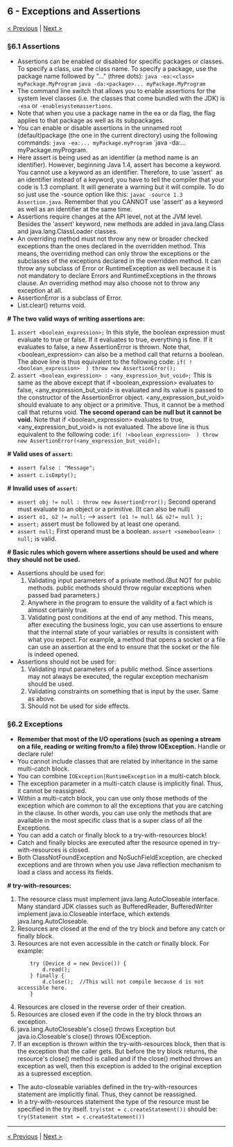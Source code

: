 ## 6 - Exceptions and Assertions

[< Previous](./05-java-stream-api.md) | [Next >](07-date-time-api.md)

### §6.1 Assertions

- Assertions can be enabled or disabled for specific packages or classes. To specify a class, use the class name. 
To specify a package, use the package name followed by "..." (three dots): 
`java -ea:<class> myPackage.MyProgram` `java -da:<package>... myPackage.MyProgram`
- The command line switch that allows you to enable assertions for the system level classes (i.e. the classes that come 
bundled with the JDK) is `-esa` or `-enablesystemassertions`.
- Note that when you use a package name in the ea or da flag, the flag applies to that package as well as its subpackages.
- You can enable or disable assertions in the unnamed root (default)package (the one in the current directory) using 
the following commands: `java -ea:... myPackage.myProgram` `java -da:... myPackage.myProgram.
- Here assert is being used as an identifier (a method name is an identifier). However, beginning Java 1.4, assert has 
become a keyword. You cannot use a keyword as an identifier. Therefore, to use 'assert'  as an identifier instead of a 
keyword, you have to tell the compiler that your code is 1.3 compliant. It will generate a warning but it will compile. 
To do so just use the -source option like this:  `javac -source 1.3 Assertion.java`. Remember that you CANNOT use 
'assert' as a keyword as well as an identifier at the same time.
- Assertions require changes at the API level, not at the JVM level. Besides the 'assert' keyword, new methods are added in java.lang.Class 
and java.lang.ClassLoader classes.
- An overriding method must not throw any new or broader checked exceptions than the ones declared in the overridden 
method. This means, the overriding method can only throw the exceptions or the subclasses of the exceptions declared 
in the overridden method. It can throw any subclass of Error or RuntimeException as well because it is not mandatory 
to declare Errors and RuntimeExceptions in the throws clause. An overriding method may also choose not to throw any 
exception at all.
- AssertionError is a subclass of Error.
- List.clear() returns void.

**# The two valid ways of writing assertions are:**

1. `assert <boolean_expression>;`
In this style, the boolean expression must evaluate to true or false. If it evaluates to true, everything is fine. If 
it evaluates to false, a new AssertionError is thrown. Note that, <boolean_expression> can also be a method call that 
returns a boolean. The above line is thus equivalent to the following code: 
`if( !<boolean_expression>  ) throw new AssertionError();`
2. `assert <boolean_expression> : <any_expression_but_void>;`
This is same as the above except that if <boolean_expression> evaluates to false, <any_expression_but_void> is 
evaluated and its value is passed to the constructor of the AssertionError object. <any_expression_but_void> should 
evaluate to any object or a primitive. Thus, it cannot be a method call that returns void. **The second operand can be 
null but it cannot be void.** Note that if <boolean_expression> evaluates to true, <any_expression_but_void> is not 
evaluated. The above line is thus equivalent to the following code:
`if( !<boolean_expression>  ) throw new AssertionError(<any_expression_but_void>);`

**# Valid uses of `assert`:**

- `assert false : "Message";`
-  `assert c.isEmpty();`

**# Invalid uses of `assert`:**

- `assert obj != null : throw new AssertionError();` Second operand must evaluate to an object or a primitive. 
(It can also be null)
- `assert o1, o2 != null;` --> `assert (o1 != null && o2!= null );`
- `assert;` assert must be followed by at least one operand.
- `assert null;` First operand must be a boolean.  `assert <someboolean> : null;` is valid.

**# Basic rules which govern where assertions should be used and where they should not be used.**

- Assertions should be used for:
    1. Validating input parameters of a private method.(But NOT for public methods. public methods should throw regular 
    exceptions when passed bad parameters.) 
    2. Anywhere in the program to ensure the validity of a fact which is almost certainly true.
    3. Validating post conditions at the end of any method. This means, after executing the business logic, you can use 
    assertions to ensure that the internal state of your variables or results is consistent with what you expect. For 
    example, a method that opens a socket or a file can use an assertion at the end to ensure that the socket or the file 
    is indeed opened.
- Assertions should not be used for: 
    1. Validating input parameters of a public method. Since assertions may not always be executed, the regular 
    exception mechanism should be used. 
    2. Validating constraints on something that is input by the user. Same as above. 
    3. Should not be used for side effects.

### §6.2 Exceptions

- **Remember that most of the I/O operations (such as opening a stream on a file, reading or writing from/to a file) 
throw IOException.** Handle or declare rule!
- You cannot include classes that are related by inheritance in the same multi-catch block.
- You can combine `IOException|RuntimeException` in a multi-catch block.
- The exception parameter in a multi-catch clause is implicitly final. Thus, it cannot be reassigned.
- Within a multi-catch block, you can use only those methods of the exception which are common to all the exceptions 
that you are catching in the clause. In other words, you can use only the methods that are available in the most 
specific class that is a super class of all the Exceptions. 
- You can add a catch or finally block to a try-with-resources block!
- Catch and finally blocks are executed after the resource opened in try-with-resources is closed.
- Both ClassNotFoundException and NoSuchFieldException, are checked exceptions and are thrown when you use Java 
reflection mechanism to load a class and access its fields.

**# try-with-resources:**

1. The resource class must implement java.lang.AutoCloseable interface. Many standard JDK classes such as 
BufferedReader, BufferedWriter implement java.io.Closeable interface, which extends java.lang.AutoCloseable.  
2. Resources are closed at the end of the try block and before any catch or finally block.  
3. Resources are not even accessible in the catch or finally block. For example:
    ```
        try (Device d = new Device()) {
            d.read();
        } finally {
            d.close();  //This will not compile because d is not accessible here.         
        } 
    ```
4. Resources are closed in the reverse order of their creation.  
5. Resources are closed even if the code in the try block throws an exception.  
6. java.lang.AutoCloseable's close() throws Exception but java.io.Closeable's close() throws IOException.  
7. If an exception is thrown within the try-with-resources block, then that is the exception that the caller gets. But 
before the try block returns, the resource's close() method is called and if the close() method throws an exception as 
well, then this exception is added to the original exception as a supressed exception. 
- The auto-closeable variables defined in the try-with-resources statement are implicitly final. Thus, they cannot 
be reassigned.
- In a try-with-resources statement the type of the resource must be specified in the try itself.
`try(stmt = c.createStatement())` should be: `try(Statement stmt = c.createStatement())`

---
[< Previous](./05-java-stream-api.md) | [Next >](07-date-time-api.md)
